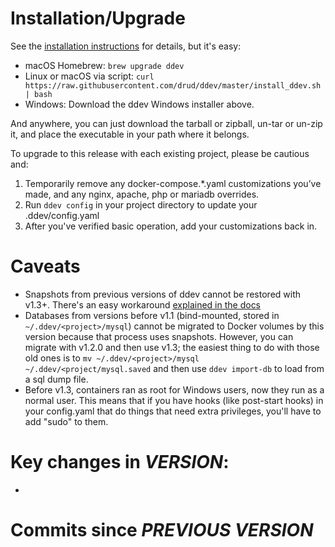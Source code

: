 # Installation/Upgrade

See the [installation instructions](https://github.com/drud/ddev/blob/master/docs/index.md) for details, but it's easy:

- macOS Homebrew: `brew upgrade ddev`
- Linux or macOS via script:
`curl https://raw.githubusercontent.com/drud/ddev/master/install_ddev.sh | bash`
- Windows: Download the ddev Windows installer above.

And anywhere, you can just download the tarball or zipball, un-tar or un-zip it, and place the executable in your path where it belongs.

To upgrade to this release with each existing project, please be cautious and:

1. Temporarily remove any docker-compose.*.yaml customizations you’ve made, and any nginx, apache, php or mariadb overrides.
2. Run `ddev config` in your project directory to update your .ddev/config.yaml
3. After you've verified basic operation, add your customizations back in.

# Caveats

* Snapshots from previous versions of ddev cannot be restored with v1.3+. There's an easy workaround [explained in the docs](https://ddev.readthedocs.io/en/latest/users/troubleshooting/#cant-restore-snapshot-created-before-ddev-v13) 
* Databases from versions before v1.1 (bind-mounted, stored in `~/.ddev/<project>/mysql`) cannot be migrated to Docker volumes by this version because that process uses snapshots. However, you can migrate with v1.2.0 and then use v1.3; the easiest thing to do with those old ones is to `mv ~/.ddev/<project>/mysql ~/.ddev/<project/mysql.saved` and then use `ddev import-db` to load from a sql dump file.
* Before v1.3, containers ran as root for Windows users, now they run as a normal user. This means that if you have hooks (like post-start hooks) in your config.yaml that do things that need extra privileges, you'll have to add "sudo" to them. 

# Key changes in _VERSION_:

*

# Commits since _PREVIOUS VERSION_

